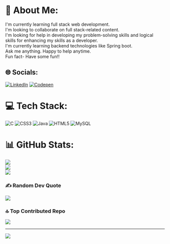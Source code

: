 # 💫 About Me:
I'm currently learning full stack web development.<br>I'm looking to collaborate on full stack-related content.<br>I'm looking for help in developing my problem-solving skills and logical skills for enhancing my skills as a developer.<br>I'm  currently learning backend technologies like Spring boot.<br>Ask me anything. Happy to help anytime.<br>Fun fact- Have some fun!!


## 🌐 Socials:
[![LinkedIn](https://img.shields.io/badge/LinkedIn-%230077B5.svg?logo=linkedin&logoColor=white)](https://linkedin.com/in/devunoori-vignan) [![Codepen](https://img.shields.io/badge/Codepen-000000?style=for-the-badge&logo=codepen&logoColor=white)](https://codepen.io/@vignandevunoori) 

# 💻 Tech Stack:
![C](https://img.shields.io/badge/c-%2300599C.svg?style=for-the-badge&logo=c&logoColor=white) ![CSS3](https://img.shields.io/badge/css3-%231572B6.svg?style=for-the-badge&logo=css3&logoColor=white) ![Java](https://img.shields.io/badge/java-%23ED8B00.svg?style=for-the-badge&logo=java&logoColor=white) ![HTML5](https://img.shields.io/badge/html5-%23E34F26.svg?style=for-the-badge&logo=html5&logoColor=white) ![MySQL](https://img.shields.io/badge/mysql-%2300f.svg?style=for-the-badge&logo=mysql&logoColor=white)
# 📊 GitHub Stats:
![](https://github-readme-stats.vercel.app/api?username=devunoorivignan24&theme=radical&hide_border=true&include_all_commits=true&count_private=false)<br/>
![](https://github-readme-streak-stats.herokuapp.com/?user=devunoorivignan24&theme=radical&hide_border=true)<br/>
![](https://github-readme-stats.vercel.app/api/top-langs/?username=devunoorivignan24&theme=radical&hide_border=true&include_all_commits=true&count_private=false&layout=compact)

### ✍️ Random Dev Quote
![](https://quotes-github-readme.vercel.app/api?type=vetical&theme=radical)

### 🔝 Top Contributed Repo
![](https://github-contributor-stats.vercel.app/api?username=devunoorivignan24&limit=5&theme=dark&combine_all_yearly_contributions=true)

---
[![](https://visitcount.itsvg.in/api?id=devunoorivignan24&icon=0&color=0)](https://visitcount.itsvg.in)

<!-- Proudly created with GPRM ( https://gprm.itsvg.in ) -->

